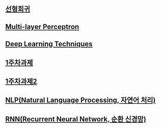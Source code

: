 ## [선형회귀](https://github.com/kps990515/AI/tree/main/Lecture/chapter1)
## [Multi-layer Perceptron](https://github.com/kps990515/AI/tree/main/Lecture/chapter2)
## [Deep Learning Techniques](https://github.com/kps990515/AI/tree/main/Lecture/chapter3)
## [1주차과제](https://github.com/kps990515/AI/tree/main/Lecture/chapter4)
## [1주차과제2](https://github.com/kps990515/AI/tree/main/Lecture/chapter5)
## [NLP(Natural Language Processing, 자연어 처리)](https://github.com/kps990515/AI/tree/main/Lecture/chapter6)
## [RNN(Recurrent Neural Network, 순환 신경망)](https://github.com/kps990515/AI/tree/main/Lecture/chapter7)


